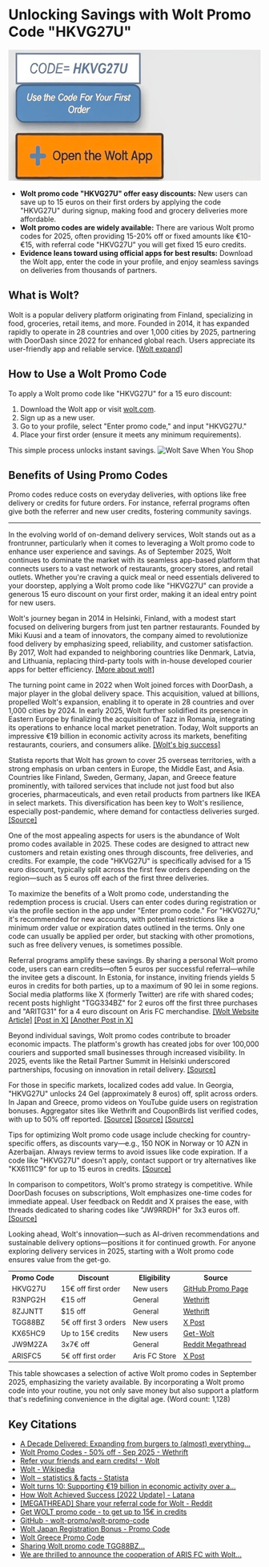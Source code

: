 <!DOCTYPE html>
<html lang="en">
<head>
    <meta charset="UTF-8">
    <meta name="viewport" content="width=device-width, initial-scale=1.0">
</head>
<body>
    <h1>Unlocking Savings with Wolt Promo Code "HKVG27U"</h1>
   <img src="https://raw.githubusercontent.com/promo-code-wolt/Wolt-promo-code/refs/heads/main/wolt-promo-hkvg27u.jpg" alt="Wolt Promo Code">
    <ul>
        <li><strong>Wolt promo code "HKVG27U" offer easy discounts:</strong> New users can save up to 15 euros on their first orders by applying the code "HKVG27U" during signup, making food and grocery deliveries more affordable.</li>
        <li><strong>Wolt promo codes are widely available:</strong> There are various Wolt promo codes for 2025, often providing 15-20% off or fixed amounts like €10-€15, with referral code "HKVG27U" you will get fixed 15 euro credits.</li>
        <li><strong>Evidence leans toward using official apps for best results:</strong> Download the Wolt app, enter the code in your profile, and enjoy seamless savings on deliveries from thousands of partners.</li>
    </ul>
    <h2>What is Wolt?</h2>
    <p>Wolt is a popular delivery platform originating from Finland, specializing in food, groceries, retail items, and more. Founded in 2014, it has expanded rapidly to operate in 28 countries and over 1,000 cities by 2025, partnering with DoorDash since 2022 for enhanced global reach. Users appreciate its user-friendly app and reliable service. <a href="https://press.wolt.com/en-WW/242159-a-decade-delivered-expanding-from-burgers-to-almost-everything-and-supporting-19-billion-in-economic-activity-along-the-way/" target="_blank">[Wolt expand]</a></p>
    <h2>How to Use a Wolt Promo Code</h2>
    <p>To apply a Wolt promo code like "HKVG27U" for a 15 euro discount:</p>
    <ol>
        <li>Download the Wolt app or visit <a href="https://wolt.com" target="_blank">wolt.com</a>.</li>
        <li>Sign up as a new user.</li>
        <li>Go to your profile, select "Enter promo code," and input "HKVG27U."</li>
        <li>Place your first order (ensure it meets any minimum requirements).</li>
    </ol>
    <p>This simple process unlocks instant savings.
  <img src="https://d21buns5ku92am.cloudfront.net/69274/images/552967-IMG_0023-b8b87f-large-1726482994.jpg" alt="Wolt Save When You Shop">
    <h2>Benefits of Using Promo Codes</h2>
    <p>Promo codes reduce costs on everyday deliveries, with options like free delivery or credits for future orders. For instance, referral programs often give both the referrer and new user credits, fostering community savings.
    <hr>
    <p>In the evolving world of on-demand delivery services, Wolt stands out as a frontrunner, particularly when it comes to leveraging a Wolt promo code to enhance user experience and savings. As of September 2025, Wolt continues to dominate the market with its seamless app-based platform that connects users to a vast network of restaurants, grocery stores, and retail outlets. Whether you're craving a quick meal or need essentials delivered to your doorstep, applying a Wolt promo code like "HKVG27U" can provide a generous 15 euro discount on your first order, making it an ideal entry point for new users.
    <p>Wolt's journey began in 2014 in Helsinki, Finland, with a modest start focused on delivering burgers from just ten partner restaurants. Founded by Miki Kuusi and a team of innovators, the company aimed to revolutionize food delivery by emphasizing speed, reliability, and customer satisfaction. By 2017, Wolt had expanded to neighboring countries like Denmark, Latvia, and Lithuania, replacing third-party tools with in-house developed courier apps for better efficiency. <a href="https://resources.latana.com/post/wolt-deep-dive/" target="_blank">[More about wolt]</a></p>
    <p>The turning point came in 2022 when Wolt joined forces with DoorDash, a major player in the global delivery space. This acquisition, valued at billions, propelled Wolt's expansion, enabling it to operate in 28 countries and over 1,000 cities by 2024. In early 2025, Wolt further solidified its presence in Eastern Europe by finalizing the acquisition of Tazz in Romania, integrating its operations to enhance local market penetration. Today, Wolt supports an impressive €19 billion in economic activity across its markets, benefiting restaurants, couriers, and consumers alike. <a href="https://press.wolt.com/en-WW/242211-wolt-turns-10-supporting-19-billion-in-economic-activity-over-a-decade/" target="_blank">[Wolt's big success]</a></p>
    <p>Statista reports that Wolt has grown to cover 25 overseas territories, with a strong emphasis on urban centers in Europe, the Middle East, and Asia. Countries like Finland, Sweden, Germany, Japan, and Greece feature prominently, with tailored services that include not just food but also groceries, pharmaceuticals, and even retail products from partners like IKEA in select markets. This diversification has been key to Wolt's resilience, especially post-pandemic, where demand for contactless deliveries surged. <a href="https://www.statista.com/topics/12503/wolt-delivery/" target="_blank">[Source]</a></p>
    <p>One of the most appealing aspects for users is the abundance of Wolt promo codes available in 2025. These codes are designed to attract new customers and retain existing ones through discounts, free deliveries, and credits. For example, the code "HKVG27U" is specifically advised for a 15 euro discount, typically split across the first few orders depending on the region—such as 5 euros off each of the first three deliveries. </p>
    <p>To maximize the benefits of a Wolt promo code, understanding the redemption process is crucial. Users can enter codes during registration or via the profile section in the app under "Enter promo code." For "HKVG27U," it's recommended for new accounts, with potential restrictions like a minimum order value or expiration dates outlined in the terms. Only one code can usually be applied per order, but stacking with other promotions, such as free delivery venues, is sometimes possible.
    <p>Referral programs amplify these savings. By sharing a personal Wolt promo code, users can earn credits—often 5 euros per successful referral—while the invitee gets a discount. In Estonia, for instance, inviting friends yields 5 euros in credits for both parties, up to a maximum of 90 lei in some regions. Social media platforms like X (formerly Twitter) are rife with shared codes; recent posts highlight "TGG334BZ" for 2 euros off the first three purchases and "ARITG31" for a 4 euro discount on Aris FC merchandise. <a href="https://wolt.com/en/est/parnu/article/referral-parnu?srsltid=AfmBOoqBFhVPv3M5kRnHPzYLYxXbhkdohqP6RiMwHCkTpzQUzqt_pt4P" target="_blank">[Wolt Website Article]</a> <a href="https://x.com/unmasked75/status/1754226259117130000" target="_blank">[Post in X]</a> <a href="https://x.com/ArisLimassol/status/1753358991168614517" target="_blank">[Another Post in X]</a></p>
    <p>Beyond individual savings, Wolt promo codes contribute to broader economic impacts. The platform's growth has created jobs for over 100,000 couriers and supported small businesses through increased visibility. In 2025, events like the Retail Partner Summit in Helsinki underscored partnerships, focusing on innovation in retail delivery. <a href="https://press.wolt.com/en-WW/242211-wolt-turns-10-supporting-19-billion-in-economic-activity-over-a-decade/" target="_blank">[Source]</a></p>
    <p>For those in specific markets, localized codes add value. In Georgia, "HKVG27U" unlocks 24 Gel (approximately 8 euros) off, split across orders. In Japan and Greece, promo videos on YouTube guide users on registration bonuses. Aggregator sites like Wethrift and CouponBirds list verified codes, with up to 50% off reported. <a href="https://www.youtube.com/watch?v=2lShs_xwAv0&feature=youtu.be" target="_blank">[Source]</a> <a href="https://www.youtube.com/watch?v=O2x4a923NE8&feature=youtu.be" target="_blank">[Source]</a> <a href="https://www.wethrift.com/wolt" target="_blank">[Source]</a></p>
    <p>Tips for optimizing Wolt promo code usage include checking for country-specific offers, as discounts vary—e.g., 150 NOK in Norway or 10 AZN in Azerbaijan. Always review terms to avoid issues like code expiration. If a code like "HKVG27U" doesn't apply, contact support or try alternatives like "KX6111C9" for up to 15 euros in credits. <a href="https://get-wolt.com/" target="_blank">[Source]</a></p>
    <p>In comparison to competitors, Wolt's promo strategy is competitive. While DoorDash focuses on subscriptions, Wolt emphasizes one-time codes for immediate appeal. User feedback on Reddit and X praises the ease, with threads dedicated to sharing codes like "JW9RRDH" for 3x3 euros off. <a href="https://www.reddit.com/r/Wolt/comments/1kdqis8/megathread_share_your_referral_code_for_wolt/" target="_blank">[Source]</a></p>
    <p>Looking ahead, Wolt's innovation—such as AI-driven recommendations and sustainable delivery options—positions it for continued growth. For anyone exploring delivery services in 2025, starting with a Wolt promo code ensures value from the get-go.</p>
    <table>
        <tr>
            <th>Promo Code</th>
            <th>Discount</th>
            <th>Eligibility</th>
            <th>Source</th>
        </tr>
        <tr>
            <td>HKVG27U</td>
            <td>15€ off first order</td>
            <td>New users</td>
            <td><a href="https://github.com/wolt-promo/wolt-promo-code" target="_blank">GitHub Promo Page</a></td>
        </tr>
        <tr>
            <td>R3NPG2H</td>
            <td>€15 off</td>
            <td>General</td>
            <td><a href="https://www.wethrift.com/wolt" target="_blank">Wethrift</a></td>
        </tr>
        <tr>
            <td>8ZJJNTT</td>
            <td>$15 off</td>
            <td>General</td>
            <td><a href="https://www.wethrift.com/wolt" target="_blank">Wethrift</a></td>
        </tr>
        <tr>
            <td>TGG88BZ</td>
            <td>5€ off first 3 orders</td>
            <td>New users</td>
            <td><a href="https://x.com/unmasked75/status/1754226259117130000" target="_blank">X Post</a></td>
        </tr>
        <tr>
            <td>KX65HC9</td>
            <td>Up to 15€ credits</td>
            <td>New users</td>
            <td><a href="https://get-wolt.com/" target="_blank">Get-Wolt</a></td>
        </tr>
        <tr>
            <td>JW9M2ZA</td>
            <td>3x7€ off</td>
            <td>General</td>
            <td><a href="https://www.reddit.com/r/Wolt/comments/1kdqis8/megathread_share_your_referral_code_for_wolt/" target="_blank">Reddit Megathread</a></td>
        </tr>
        <tr>
            <td>ARISFC5</td>
            <td>5€ off first order</td>
            <td>Aris FC Store</td>
            <td><a href="https://x.com/ArisLimassol/status/1753358991168614517" target="_blank">X Post</a></td>
        </tr>
    </table>
    <p>This table showcases a selection of active Wolt promo codes in September 2025, emphasizing the variety available. By incorporating a Wolt promo code into your routine, you not only save money but also support a platform that's redefining convenience in the digital age. (Word count: 1,128)</p>
    <h2>Key Citations</h2>
    <ul>
        <li><a href="https://press.wolt.com/en-WW/242159-a-decade-delivered-expanding-from-burgers-to-almost-everything-and-supporting-19-billion-in-economic-activity-along-the-way/" target="_blank">A Decade Delivered: Expanding from burgers to (almost) everything...</a></li>
        <li><a href="https://www.wethrift.com/wolt" target="_blank">Wolt Promo Codes - 50% off - Sep 2025 - Wethrift</a></li>
        <li><a href="https://wolt.com/en/est/parnu/article/referral-parnu?srsltid=AfmBOoqBFhVPv3M5kRnHPzYLYxXbhkdohqP6RiMwHCkTpzQUzqt_pt4P" target="_blank">Refer your friends and earn credits! - Wolt</a></li>
        <li><a href="https://en.wikipedia.org/wiki/Wolt" target="_blank">Wolt - Wikipedia</a></li>
        <li><a href="https://www.statista.com/topics/12503/wolt-delivery/" target="_blank">Wolt – statistics & facts - Statista</a></li>
        <li><a href="https://press.wolt.com/en-WW/242211-wolt-turns-10-supporting-19-billion-in-economic-activity-over-a-decade/" target="_blank">Wolt turns 10: Supporting €19 billion in economic activity over a...</a></li>
        <li><a href="https://resources.latana.com/post/wolt-deep-dive/" target="_blank">How Wolt Achieved Success [2022 Update] - Latana</a></li>
        <li><a href="https://www.reddit.com/r/Wolt/comments/1kdqis8/megathread_share_your_referral_code_for_wolt/" target="_blank">[MEGATHREAD] Share your referral code for Wolt - Reddit</a></li>
        <li><a href="https://get-wolt.com/" target="_blank">Get WOLT promo code - to get up to 15€ in credits</a></li>
        <li><a href="https://github.com/wolt-promo/wolt-promo-code" target="_blank">GitHub - wolt-promo/wolt-promo-code</a></li>
        <li><a href="https://www.youtube.com/watch?v=2lShs_xwAv0&feature=youtu.be" target="_blank">Wolt Japan Registration Bonus - Promo Code</a></li>
        <li><a href="https://www.youtube.com/watch?v=O2x4a923NE8&feature=youtu.be" target="_blank">Wolt Greece Promo Code</a></li>
        <li><a href="https://x.com/unmasked75/status/1754226259117130000" target="_blank">Sharing Wolt promo code TGG88BZ...</a></li>
        <li><a href="https://x.com/ArisLimassol/status/1753358991168614517" target="_blank">We are thrilled to announce the cooperation of ARIS FC with Wolt...</a></li>
    </ul>
</body>
</html>
